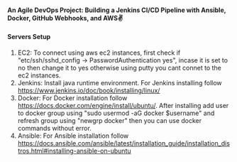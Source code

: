 <h4>An Agile DevOps Project: Building a Jenkins CI/CD Pipeline with Ansible, Docker, GitHub Webhooks, and AWS✌️</h4>

#### Servers Setup
1. EC2: To connect using aws ec2 instances, first check if "etc/ssh/sshd_config -> PasswordAuthentication yes", incase it is set to no then change it to yes otherwise using putty you cant connet to the ec2 instances.
1. Jenkins: Install java runtime environment. For Jenkins installing follow https://www.jenkins.io/doc/book/installing/linux/
3. Docker: For Docker installation follow https://docs.docker.com/engine/install/ubuntu/. After installing add user to docker group using "sudo usermod -aG docker $username" and refresh group using "newgrp docker" then you can use docker commands without error.
4. Ansible: For Ansible installation follow https://docs.ansible.com/ansible/latest/installation_guide/installation_distros.html#installing-ansible-on-ubuntu